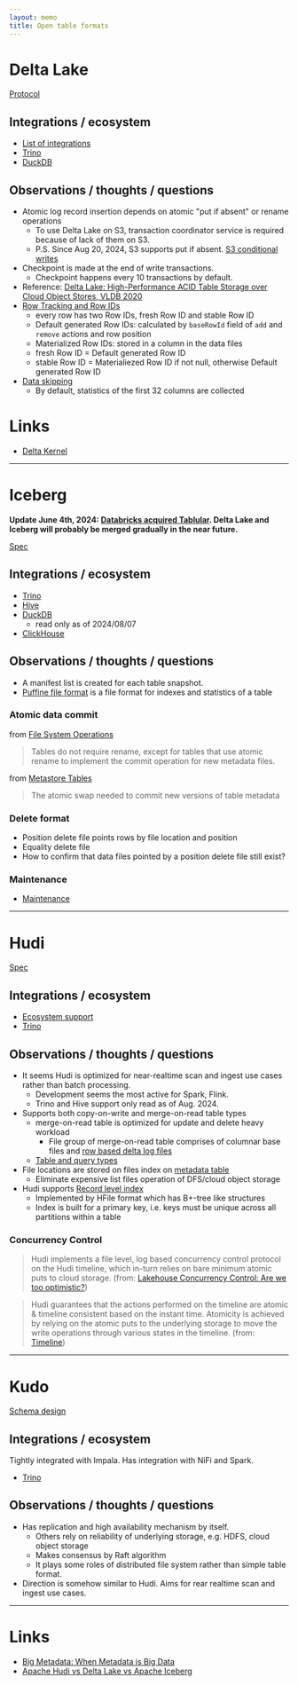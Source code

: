 ```yaml
---
layout: memo
title: Open table formats
---
```


# Delta Lake
[Protocol](https://github.com/delta-io/delta/blob/master/PROTOCOL.md)

## Integrations / ecosystem
- [List of integrations](https://delta.io/integrations/)
- [Trino](https://trino.io/docs/current/connector/delta-lake.html)
- [DuckDB](https://duckdb.org/docs/extensions/delta)

## Observations / thoughts / questions
- Atomic log record insertion depends on atomic "put if absent" or rename operations
  - To use Delta Lake on S3, transaction coordinator service is required because of lack of them on S3.
  - P.S. Since Aug 20, 2024, S3 supports put if absent. [S3 conditional writes](https://aws.amazon.com/about-aws/whats-new/2024/08/amazon-s3-conditional-writes/)
- Checkpoint is made at the end of write transactions.
  - Checkpoint happens every 10 transactions by default.
- Reference: [Delta Lake: High-Performance ACID Table Storage over Cloud Object Stores, VLDB 2020](https://www.vldb.org/pvldb/vol13/p3411-armbrust.pdf)
- [Row Tracking and Row IDs](https://github.com/delta-io/delta/blob/master/PROTOCOL.md#row-tracking)
  - every row has two Row IDs, fresh Row ID and stable Row ID
  - Default generated Row IDs: calculated by `baseRowId` field of `add` and `remove` actions and row position
  - Materialized Row IDs: stored in a column in the data files
  - fresh Row ID = Default generated Row ID
  - stable Row ID = Materialiezed Row ID if not null, otherwise Default generated Row ID
- [Data skipping](https://docs.databricks.com/en/delta/data-skipping.html)
  - By default, statistics of the first 32 columns are collected

# Links
- [Delta Kernel](https://github.com/delta-io/delta/tree/master/kernel)

---
# Iceberg
**Update June 4th, 2024: [Databricks acquired Tablular](https://www.databricks.com/company/newsroom/press-releases/databricks-agrees-acquire-tabular-company-founded-original-creators). Delta Lake and Iceberg will probably be merged gradually in the near future.**

[Spec](https://iceberg.apache.org/spec/)

## Integrations / ecosystem
- [Trino](https://trino.io/docs/current/connector/iceberg.html)
- [Hive](https://iceberg.apache.org/docs/latest/hive/#partitioned-tables)
- [DuckDB](https://duckdb.org/docs/extensions/iceberg)
  - read only as of 2024/08/07
- [ClickHouse](https://clickhouse.com/docs/en/engines/table-engines/integrations/iceberg)

## Observations / thoughts / questions
- A manifest list is created for each table snapshot.
- [Puffine file format](https://iceberg.apache.org/puffin-spec/) is a file format for indexes and statistics of a table

### Atomic data commit
from [File System Operations](https://iceberg.apache.org/spec/#file-system-operations)
> Tables do not require rename, except for tables that use atomic rename to implement the commit operation for new metadata files.

from [Metastore Tables](https://iceberg.apache.org/spec/#metastore-tables)
> The atomic swap needed to commit new versions of table metadata

### Delete format
- Position delete file points rows by file location and position
- Equality delete file
- How to confirm that data files pointed by a position delete file still exist?

### Maintenance
- [Maintenance](https://iceberg.apache.org/docs/nightly/maintenance/)

---
# Hudi
[Spec](https://hudi.apache.org/tech-specs/)

## Integrations / ecosystem
- [Ecosystem support](https://hudi.apache.org/ecosystem/)
- [Trino](https://trino.io/docs/current/connector/hudi.html)

## Observations / thoughts / questions
- It seems Hudi is optimized for near-realtime scan and ingest use cases rather than batch processing.
  - Development seems the most active for Spark, Flink.
  - Trino and Hive support only read as of Aug. 2024.
- Supports both copy-on-write and merge-on-read table types
  - merge-on-read table is optimized for update and delete heavy workload
    - File group of merge-on-read table comprises of columnar base files and [row based delta log files](https://hudi.apache.org/tech-specs/#log-file-format)
  - [Table and query types](https://hudi.apache.org/docs/table_types/)
- File locations are stored on files index on [metadata table](https://hudi.apache.org/docs/metadata)
  - Eliminate expensive list files operation of DFS/cloud object storage
- Hudi supports [Record level index](https://hudi.apache.org/blog/2023/11/01/record-level-index/)
  - Implemented by HFile format which has B+-tree like structures
  - Index is built for a primary key, i.e. keys must be unique across all partitions within a table

### Concurrency Control
> Hudi implements a file level, log based concurrency control protocol on the Hudi timeline, which in-turn relies on bare minimum atomic puts to cloud storage.
(from: [Lakehouse Concurrency Control: Are we too optimistic?](https://hudi.apache.org/blog/2021/12/16/lakehouse-concurrency-control-are-we-too-optimistic/))

> Hudi guarantees that the actions performed on the timeline are atomic & timeline consistent based on the instant time. Atomicity is achieved by relying on the atomic puts to the underlying storage to move the write operations through various states in the timeline.
(from: [Timeline](https://hudi.apache.org/docs/timeline))

---
# Kudo
[Schema design](https://kudu.apache.org/docs/schema_design.html)

## Integrations / ecosystem
Tightly integrated with Impala.
Has integration with NiFi and Spark.

- [Trino](https://trino.io/docs/current/connector/kudu.html)

## Observations / thoughts / questions
- Has replication and high availability mechanism by itself.
  - Others rely on reliability of underlying storage, e.g. HDFS, cloud object storage
  - Makes consensus by Raft algorithm
  - It plays some roles of distributed file system rather than simple table format.
- Direction is somehow similar to Hudi. Aims for rear realtime scan and ingest use cases.

---
# Links
- [Big Metadata: When Metadata is Big Data](https://dl.acm.org/doi/10.14778/3476311.3476385)
- [Apache Hudi vs Delta Lake vs Apache Iceberg](https://www.onehouse.ai/blog/apache-hudi-vs-delta-lake-vs-apache-iceberg-lakehouse-feature-comparison)
